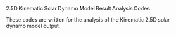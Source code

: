 2.5D Kinematic Solar Dynamo Model Result Analysis Codes

These codes are written for the analysis of the Kinematic 2.5D solar dynamo model output.
